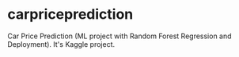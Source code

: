 # carpriceprediction
Car Price Prediction (ML project with Random Forest Regression and Deployment).
It's  Kaggle project.

